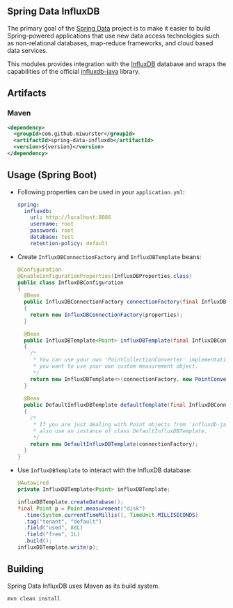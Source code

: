 
Spring Data InfluxDB
--------------------

The primary goal of the [Spring Data](http://projects.spring.io/spring-data/) project is to make it easier to build Spring-powered applications that use new data access technologies such as non-relational databases, map-reduce frameworks, and cloud based data services.

This modules provides integration with the [InfluxDB](https://influxdata.com/) database and wraps the capabilities of the official [influxdb-java](https://github.com/influxdata/influxdb-java) library.

## Artifacts

### Maven

```xml
<dependency>
  <groupId>com.github.miwurster</groupId>
  <artifactId>spring-data-influxdb</artifactId>
  <version>${version}</version>
</dependency> 
```

## Usage (Spring Boot)

* Following properties can be used in your `application.yml`:

    ```yml
    spring:
      influxdb:
        url: http://localhost:8086
        username: root
        password: root
        database: test
        retention-policy: default
    ```

* Create `InfluxDBConnectionFactory` and `InfluxDBTemplate` beans:

    ```java
    @Configuration
    @EnableConfigurationProperties(InfluxDBProperties.class)
    public class InfluxDBConfiguration
    {
      @Bean
      public InfluxDBConnectionFactory connectionFactory(final InfluxDBProperties properties)
      {
        return new InfluxDBConnectionFactory(properties);
      }

      @Bean
      public InfluxDBTemplate<Point> influxDBTemplate(final InfluxDBConnectionFactory connectionFactory)
      {
        /*
         * You can use your own 'PointCollectionConverter' implementation, e.g. in case
         * you want to use your own custom measurement object.
         */
        return new InfluxDBTemplate<>(connectionFactory, new PointConverter());
      }
      
      @Bean
      public DefaultInfluxDBTemplate defaultTemplate(final InfluxDBConnectionFactory connectionFactory)
      {
        /*
         * If you are just dealing with Point objects from 'influxdb-java' you could
         * also use an instance of class DefaultInfluxDBTemplate.
         */
        return new DefaultInfluxDBTemplate(connectionFactory);
      }
    }
    ```

* Use `InfluxDBTemplate` to interact with the InfluxDB database:

    ```java
    @Autowired
    private InfluxDBTemplate<Point> influxDBTemplate;

    influxDBTemplate.createDatabase();
    final Point p = Point.measurement("disk")
      .time(System.currentTimeMillis(), TimeUnit.MILLISECONDS)
      .tag("tenant", "default")
      .field("used", 80L)
      .field("free", 1L)
      .build();
    influxDBTemplate.write(p);
    ```

## Building

Spring Data InfluxDB uses Maven as its build system. 

```bash
mvn clean install
```
